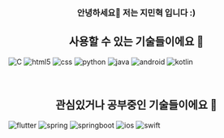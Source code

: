 
<center>
<h3> 안녕하세요👋 저는 지민혁 입니다 :)<h3>
</center>

<center> <h2> 사용할 수 있는 기술들이에요 🔨 </h2> </center>

![C](https://img.shields.io/badge/C-A8B9CC?style=for-the-badge&logo=C&logoColor=white)
![html5](https://img.shields.io/badge/html5-E34F26?style=for-the-badge&logo=html5&logoColor=white)
![css](https://img.shields.io/badge/css-663399?style=for-the-badge&logo=css&logoColor=white)
![python](https://img.shields.io/badge/python-3776AB?style=for-the-badge&logo=python&logoColor=white)
![java](https://img.shields.io/badge/java-007396?style=for-the-badge&logo=OpenJDK&logoColor=white)
![android](https://img.shields.io/badge/android-3DDC84?style=for-the-badge&logo=android&logoColor=white)
![kotlin](https://img.shields.io/badge/kotlin-7F52FF?style=for-the-badge&logo=kotlin&logoColor=white)

<br>

<center> <h2> 관심있거나 공부중인 기술들이에요 📕 </h2> </center>

![flutter](https://img.shields.io/badge/flutter-02569B?style=for-the-badge&logo=flutter&logoColor=white)
![spring](https://img.shields.io/badge/spring-6DB33F?style=for-the-badge&logo=spring&logoColor=white)
![springboot](https://img.shields.io/badge/springboot-6DB33F?style=for-the-badge&logo=springboot&logoColor=white)
![ios](https://img.shields.io/badge/ios-000000?style=for-the-badge&logo=ios&logoColor=white)
![swift](https://img.shields.io/badge/swift-F05138?style=for-the-badge&logo=swift&logoColor=white)
